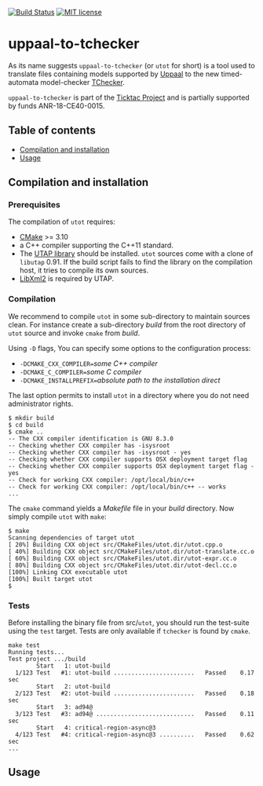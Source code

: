 [![Build Status](https://travis-ci.org/ticktac-project/uppaal-to-tchecker.svg?branch=travis-conf)](https://travis-ci.org/ticktac-project/uppaal-to-tchecker)
[![MIT license](https://img.shields.io/badge/License-MIT-blue.svg)](https://lbesson.mit-license.org/)

# uppaal-to-tchecker

As its name suggests `uppaal-to-tchecker` (or `utot` for short) is a tool used 
to translate files containing models supported by [Uppaal](http://www.uppaal.org) to the new 
timed-automata model-checker [TChecker](http://github.com/ticktac-project/tchecker).

`uppaal-to-tchecker` is part of the [Ticktac Project](http://ticktac-project.github.io) and is partially supported by funds ANR-18-CE40-0015.

## Table of contents

* [Compilation and installation]()
* [Usage]()

## Compilation and installation

### Prerequisites

The compilation of `utot` requires:
* [CMake](https://cmake.org) >= 3.10 
* a C++ compiler supporting the C++11 standard.
* The [UTAP library](http://people.cs.aau.dk/~adavid/utap/) should be installed. 
`utot` sources come with a clone of `libutap` 0.91. If the build script fails to 
find the library on the compilation host, it tries to compile its own sources.
* [LibXml2](http://xmlsoft.org/) is required by UTAP.

### Compilation

We recommend to compile `utot` in some sub-directory to maintain sources clean. 
For instance create a sub-directory _build_ from the root directory of `utot` 
source and invoke `cmake` from _build_.

Using `-D` flags, You can specify some options to the configuration process:
* `-DCMAKE_CXX_COMPILER=`*some C++ compiler*
* `-DCMAKE_C_COMPILER=`*some C compiler*
* `-DCMAKE_INSTALLPREFIX=`*absolute path to the installation direct*

The last option permits to install `utot` in a directory where you do not need
administrator rights.

    $ mkdir build
    $ cd build  
    $ cmake ..
    -- The CXX compiler identification is GNU 8.3.0
    -- Checking whether CXX compiler has -isysroot
    -- Checking whether CXX compiler has -isysroot - yes
    -- Checking whether CXX compiler supports OSX deployment target flag
    -- Checking whether CXX compiler supports OSX deployment target flag - yes
    -- Check for working CXX compiler: /opt/local/bin/c++
    -- Check for working CXX compiler: /opt/local/bin/c++ -- works
    ...
    
The `cmake` command yields a *Makefile* file in your *build* directory. Now 
simply compile `utot` with `make`:

    $ make 
    Scanning dependencies of target utot
    [ 20%] Building CXX object src/CMakeFiles/utot.dir/utot.cpp.o
    [ 40%] Building CXX object src/CMakeFiles/utot.dir/utot-translate.cc.o
    [ 60%] Building CXX object src/CMakeFiles/utot.dir/utot-expr.cc.o
    [ 80%] Building CXX object src/CMakeFiles/utot.dir/utot-decl.cc.o
    [100%] Linking CXX executable utot
    [100%] Built target utot
    $

### Tests

Before installing the binary file from src/`utot`, you should run the test-suite
using the `test` target. Tests are only available if `tchecker` is found by `cmake`.

    make test 
    Running tests...
    Test project .../build
            Start   1: utot-build
      1/123 Test   #1: utot-build .......................   Passed    0.17 sec
            Start   2: utot-build
      2/123 Test   #2: utot-build .......................   Passed    0.18 sec
            Start   3: ad94@
      3/123 Test   #3: ad94@ ............................   Passed    0.11 sec
            Start   4: critical-region-async@3
      4/123 Test   #4: critical-region-async@3 ..........   Passed    0.62 sec
    ...    

## Usage

